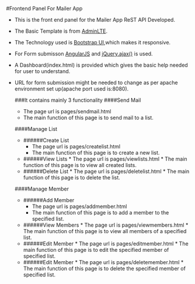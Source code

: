 #Frontend Panel For Mailer App
*   This is the front end panel for the Mailer App ReST API Developed.  
  
*   The Basic Template is from [AdminLTE](https://almsaeedstudio.com/themes/AdminLTE/documentation).  

*   The Technology used is [Bootstrap UI](http://getbootstrap.com/getting-started/),which makes it responsive.  

*   For Form submisson [AngularJS](https://docs.angularjs.org/guide/introduction) and [jQuery.ajax()](http://api.jquery.com/jquery.ajax/) is used.  
 
*   A Dashboard(index.html) is provided which gives the basic help needed for user to understand. 

*   URL for form submission might be needed to change as per apache environment set up(apache port used is:8080).

    ###It contains mainly 3 functionality
    ####Send Mail
       *   The page url is pages/sendmail.html
       *   The main function of this page is to send mail to a list.
           
    ####Manage List  
       *   ######Create List
           *   The page url is pages/createlist.html
           *   The main function of this page is to create a new list.
       *    ######View Lists
           *   The page url is pages/viewlists.html
           *   The main function of this page is to view all created lists.
       *    ######Delete List
           *   The page url is pages/deletelist.html
           *   The main function of this page is to delete the list.
           
    ####Manage Member
       *   ######Add Member
           *   The page url is pages/addmember.html
           *   The main function of this page is to add a member to the specified list.
       *    ######View Members
           *   The page url is pages/viewmembers.html
           *   The main function of this page is to view all members of a specified list.
       *    ######Edit Member
           *   The page url is pages/editmember.html
           *   The main function of this page is to edit the specified member of specified list.
       *    ######Edit Member
           *   The page url is pages/deletemember.html
           *   The main function of this page is to delete the specified member of specified list.